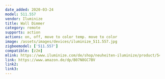 ```yaml
---
date_added: 2020-03-24
model: 511.557
vendor: Iluminize
title: Wall Dimmer
category: remote
supports: action
actions: on, off, move to color temp. move to color
image: /assets/images/devices/iluminize_511.557.jpg
zigbeemodel: ['511.557']
compatible: [z2m]
mlink: https://www.iluminize.com/de/shop/neuheiten-iluminize/product/540-511-577-zigbee-wand-dimmer-schalter-rgb-wei%C3%9F-duo-wei%C3%9F-led-1-zone.html
link: https://www.amazon.de/dp/B07N8GC7BV
link2: 
link3: 
---
```

